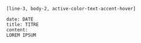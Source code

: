 ```timeline-labeled
[line-3, body-2, active-color-text-accent-hover]

date: DATE
title: TITRE
content:
LOREM IPSUM

```
